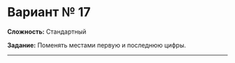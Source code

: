 # Вариант № 17
**Сложность:** Стандартный

**Задание:**  Поменять местами первую и последнюю цифры.

---